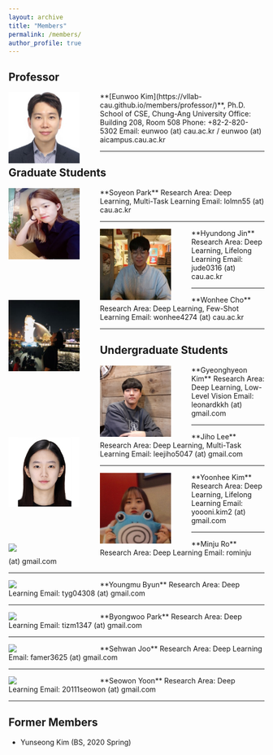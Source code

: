 ```yaml
---
layout: archive
title: "Members"
permalink: /members/
author_profile: true
---
```

## Professor
<img src='/images/Eunwoo Kim.jpg' width="140" align="left" style="margin-right:40px">
**[Eunwoo Kim](https://vllab-cau.github.io/members/professor/)**, Ph.D.    
School of CSE, Chung-Ang University     
Office: Building 208, Room 508   
Phone: +82-2-820-5302     
Email: eunwoo (at) cau.ac.kr / eunwoo (at) aicampus.cau.ac.kr  

-----
## Graduate Students
<img src='/images/Soyeon Park.jpg' width="140" align="left" style="margin-right:40px">      
**Soyeon Park**      
Research Area: Deep Learning, Multi-Task Learning       
Email: lolmn55 (at) cau.ac.kr    

-----
<img src='/images/Hyundong Jin.jpg' width="140" align="left" style="margin-right:40px">      
**Hyundong Jin**    
Research Area: Deep Learning, Lifelong Learning       
Email: jude0316 (at) cau.ac.kr    

-----
<img src='/images/Wonhee Cho.jpg' width="140" align="left" style="margin-right:40px">      
**Wonhee Cho**      
Research Area: Deep Learning, Few-Shot Learning        
Email: wonhee4274 (at) cau.ac.kr     

------
## Undergraduate Students  
<img src='/images/Gyeonghyeon Kim.png' width="140" align="left" style="margin-right:40px">      
**Gyeonghyeon Kim**      
Research Area: Deep Learning, Low-Level Vision       
Email: leonardkkh (at) gmail.com     

-----
<img src='/images/Jiho Lee.PNG' width="140" align="left" style="margin-right:40px">      
**Jiho Lee**        
Research Area: Deep Learning, Multi-Task Learning            
Email: leejiho5047 (at) gmail.com      

-----
<img src='/images/Yoonhee Kim.jpg' width="140" align="left" style="margin-right:40px">       
**Yoonhee Kim**       
Research Area: Deep Learning, Lifelong Learning           
Email: yoooni.kim2 (at) gmail.com      

-----
<img src='/images/profile.png' width="140" align="left" style="margin-right:40px">       
**Minju Ro**       
Research Area: Deep Learning           
Email: rominju (at) gmail.com   


-----
<img src='/images/profile.png' width="140" align="left" style="margin-right:40px">       
**Youngmu Byun**       
Research Area: Deep Learning           
Email: tyg04308 (at) gmail.com   


-----
<img src='/images/profile.png' width="140" align="left" style="margin-right:40px">       
**Byongwoo Park**       
Research Area: Deep Learning           
Email: tizm1347 (at) gmail.com   

-----
<img src='/images/profile.png' width="140" align="left" style="margin-right:40px">       
**Sehwan Joo**       
Research Area: Deep Learning           
Email: famer3625 (at) gmail.com   


-----
<img src='/images/profile.png' width="140" align="left" style="margin-right:40px">       
**Seowon Yoon**       
Research Area: Deep Learning           
Email: 20111seowon (at) gmail.com   

------  
## Former Members   
- Yunseong Kim (BS, 2020 Spring)
